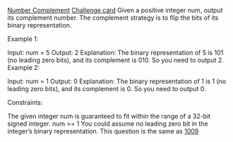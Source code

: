 [Number Complement](https://leetcode.com/problems/number-complement/)
[Challenge card](https://leetcode.com/explore/challenge/card/may-leetcoding-challenge/534/week-1-may-1st-may-7th/3319)
Given a positive integer num, output its complement number. The complement strategy is to flip the bits of its binary representation.


Example 1:

Input: num = 5
Output: 2
Explanation: The binary representation of 5 is 101 (no leading zero bits), and its complement is 010. So you need to output 2.
Example 2:

Input: num = 1
Output: 0
Explanation: The binary representation of 1 is 1 (no leading zero bits), and its complement is 0. So you need to output 0.
 

Constraints:

The given integer num is guaranteed to fit within the range of a 32-bit signed integer.
num >= 1
You could assume no leading zero bit in the integer’s binary representation.
This question is the same as [1009](https://leetcode.com/problems/complement-of-base-10-integer)
